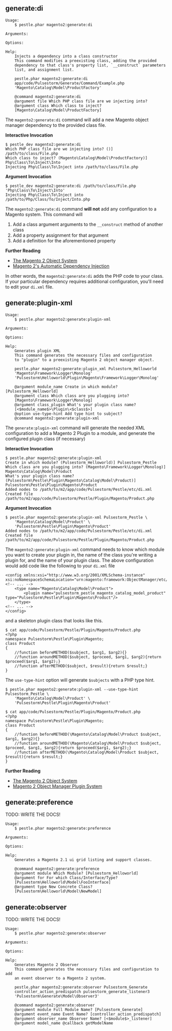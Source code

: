 ## generate:di

    Usage:
        $ pestle.phar magento2:generate:di

    Arguments:

    Options:

    Help:
        Injects a dependency into a class constructor
        This command modifies a preexisting class, adding the provided
        dependency to that class's property list, `__construct` parameters
        list, and assignment list.

        pestle.phar magento2:generate:di
        app/code/Pulsestorm/Generate/Command/Example.php
        'Magento\Catalog\Model\ProductFactory'

        @command magento2:generate:di
        @argument file Which PHP class file are we injecting into?
        @argument class Which class to inject?
        [Magento\Catalog\Model\ProductFactory]

The `magento2:generate:di` command will add a new Magento object manager dependency to the provided class file.

**Interactive Invocation**

    $ pestle_dev magento2:generate:di
    Which PHP class file are we injecting into? ()] /path/to/class/File.php
    Which class to inject? (Magento\Catalog\Model\ProductFactory)] Php\Class\To\Inject\Into
    Injecting Php\Class\To\Inject into /path/to/class/File.php

**Argument Invocation**

    $ pestle_dev magento2:generate:di /path/to/class/File.php 'Php\Class\To\Inject\Into'
    Injecting Php\Class\To\Inject into /path/to/Php/Class/To/Inject/Into.php

The `magento2:generate:di` command **will not** add any configuration to a Magento system.  This command will

1. Add a class argument arguments to the `__construct` method of another class
2. Add a property assignment for that argument
3. Add a definition for the aforementioned property

**Further Reading**

- [The Magento 2 Object System](https://alanstorm.com/category/magento-2/#magento-2-object-system)
- [Magento 2's Automatic Dependency Injection](https://alanstorm.com/magento2_dependency_injection_2015/)

In other words, the `magento2:generate:di` adds the PHP code to your class.  If your particular dependency requires additional configuration, you'll need to edit your `di.xml` file.

## generate:plugin-xml

    Usage:
        $ pestle.phar magento2:generate:plugin-xml

    Arguments:

    Options:

    Help:
        Generates plugin XML
        This command generates the necessary files and configuration
        to "plugin" to a preexisting Magento 2 object manager object.

        pestle.phar magento2:generate:plugin_xml Pulsestorm_Helloworld
        'Magento\Framework\Logger\Monolog'
        'Pulsestorm\Helloworld\Plugin\Magento\Framework\Logger\Monolog'

        @argument module_name Create in which module? [Pulsestorm_Helloworld]
        @argument class Which class are you plugging into?
        [Magento\Framework\Logger\Monolog]
        @argument class_plugin What's your plugin class name?
        [<$module_name$>\Plugin\<$class$>]
        @option use-type-hint Add type hint to subject?
        @command magento2:generate:plugin-xml

The `generate:plugin-xml` command will generate the needed XML configuration to add a Magento 2 Plugin to a module, and generate the configured plugin class (if necessary)

**Interactive Invocation**

    $ pestle.phar magento2:generate:plugin-xml
    Create in which module? (Pulsestorm_Helloworld)] Pulsestorm_Pestle
    Which class are you plugging into? (Magento\Framework\Logger\Monolog)] Magento\Catalog\Model\Product
    What's your plugin class name? (Pulsestorm\Pestle\Plugin\Magento\Catalog\Model\Product)] Pulsestorm\Pestle\Plugin\Magento\Product
    Added nodes to /path/to/m2/app/code/Pulsestorm/Pestle/etc/di.xml
    Created file /path/to/m2/app/code/Pulsestorm/Pestle/Plugin/Magento/Product.php

**Argument Invocation**

    $ pestle.phar magento2:generate:plugin-xml Pulsestorm_Pestle \
        'Magento\Catalog\Model\Product' \
        'Pulsestorm\Pestle\Plugin\Magento\Product'
    Added nodes to /path/to/m2/app/code/Pulsestorm/Pestle/etc/di.xml
    Created file /path/to/m2/app/code/Pulsestorm/Pestle/Plugin/Magento/Product.php

The `magento2:generate:plugin-xml` command needs to know which module you want to create your plugin in, the name of the class you're writing a plugin for, and the name of your plugin class.  The above configuration would add code like the following to your `di.xml` file

    <config xmlns:xsi="http://www.w3.org/2001/XMLSchema-instance" xsi:noNamespaceSchemaLocation="urn:magento:framework:ObjectManager/etc/config.xsd">
    <!-- ... -->
        <type name="Magento\Catalog\Model\Product">
            <plugin name="pulsestorm_pestle_magento_catalog_model_product" type="Pulsestorm\Pestle\Plugin\Magento\Product"/>
        </type>
    <!-- ... -->
    </config>

and a skeleton plugin class that looks like this.

    $ cat app/code/Pulsestorm/Pestle/Plugin/Magento/Product.php
    <?php
    namespace Pulsestorm\Pestle\Plugin\Magento;
    class Product
    {
        //function beforeMETHOD($subject, $arg1, $arg2){}
        //function aroundMETHOD($subject, $proceed, $arg1, $arg2){return $proceed($arg1, $arg2);}
        //function afterMETHOD($subject, $result){return $result;}
    }

The `use-type-hint` option will generate `$subjects` with a PHP type hint.

    $ pestle.phar magento2:generate:plugin-xml --use-type-hint Pulsestorm_Pestle \
        'Magento\Catalog\Model\Product' \
        'Pulsestorm\Pestle\Plugin\Magento\Product'

    $ cat app/code/Pulsestorm/Pestle/Plugin/Magento/Product.php
    <?php
    namespace Pulsestorm\Pestle\Plugin\Magento;
    class Product
    {
        //function beforeMETHOD(\Magento\Catalog\Model\Product $subject, $arg1, $arg2){}
        //function aroundMETHOD(\Magento\Catalog\Model\Product $subject, $proceed, $arg1, $arg2){return $proceed($arg1, $arg2);}
        //function afterMETHOD(\Magento\Catalog\Model\Product $subject, $result){return $result;}
    }

**Further Reading**

- [The Magento 2 Object System](https://alanstorm.com/series/magento-2-object-system/)
- [Magento 2 Object Manager Plugin System](https://alanstorm.com/magento_2_object_manager_plugin_system/)
## generate:preference

TODO: WRITE THE DOCS!

    Usage:
        $ pestle.phar magento2:generate:preference

    Arguments:

    Options:

    Help:
        Generates a Magento 2.1 ui grid listing and support classes.

        @command magento2:generate:preference
        @argument module Which Module? [Pulsestorm_Helloworld]
        @argument for For which Class/Interface/Type?
        [Pulsestorm\Helloworld\Model\FooInterface]
        @argument type New Concrete Class?
        [Pulsestorm\Helloworld\Model\NewModel]


## generate:observer

TODO: WRITE THE DOCS!

    Usage:
        $ pestle.phar magento2:generate:observer

    Arguments:

    Options:

    Help:
        Generates Magento 2 Observer
        This command generates the necessary files and configuration to add
        an event observer to a Magento 2 system.

        pestle.phar magento2:generate:observer Pulsestorm_Generate
        controller_action_predispatch pulsestorm_generate_listener3
        'Pulsestorm\Generate\Model\Observer3'

        @command magento2:generate:observer
        @argument module Full Module Name? [Pulsestorm_Generate]
        @argument event_name Event Name? [controller_action_predispatch]
        @argument observer_name Observer Name? [<$module$>_listener]
        @argument model_name @callback getModelName


